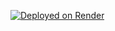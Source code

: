 [![Deployed on Render](https://img.shields.io/badge/Deployed%20on-Render-blue)]([https://your-render-url.com](https://node-message-board-abgh.onrender.com))
